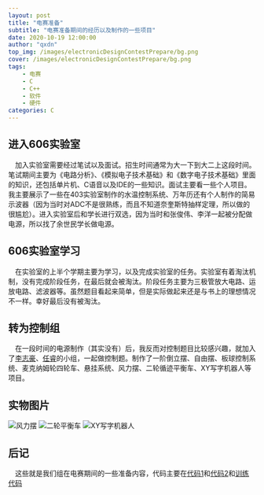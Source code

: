 ```yaml
---
layout: post
title: "电赛准备"
subtitle: "电赛准备期间的经历以及制作的一些项目"
date: 2020-10-19 12:00:00
author: "qxdn"
top_img: /images/electronicDesignContestPrepare/bg.png
cover: /images/electronicDesignContestPrepare/bg.png
tags: 
    - 电赛
    - C
    - C++
    - 软件
    - 硬件
categories: C
---
```


进入606实验室
----------------
&ensp;&ensp;加入实验室需要经过笔试以及面试。招生时间通常为大一下到大二上这段时间。笔试期间主要为《电路分析》、《模拟电子技术基础》和《数字电子技术基础》里面的知识，还包括单片机、C语音以及IDE的一些知识。面试主要看一些个人项目。我主要展示了一些在403实验室制作的水温控制系统、万年历还有个人制作的简易示波器（因为当时对ADC不是很熟练，而且不知道奈奎斯特抽样定理，所以做的很尴尬）。进入实验室后和学长进行双选，因为当时和张俊伟、李洋一起被分配做电源，所以找了余世民学长做电源。

606实验室学习
----------------
&ensp;&ensp;在实验室的上半个学期主要为学习，以及完成实验室的任务。实验室有着淘汰机制，没有完成阶段任务，在最后就会被淘汰。阶段任务主要为三极管放大电路、运放电路、滤波器等。虽然题目看起来简单，但是实际做起来还是与书上的理想情况不一样。幸好最后没有被淘汰。

转为控制组
---------------
&ensp;&ensp;在一段时间的电源制作（其实没有）后，我反而对控制题目比较感兴趣，就加入了[李志豪](https://github.com/while0l1)、[任睿](https://github.com/renruiwhut)的小组，一起做控制题。制作了一阶倒立摆、自由摆、板球控制系统、麦克纳姆轮四轮车、悬挂系统、风力摆、二轮循迹平衡车、XY写字机器人等项目。

实物图片
-------------
![风力摆](/images/electronicDesignContestPrepare/flb.gif)
![二轮平衡车](/images/electronicDesignContestPrepare/balanceCar.gif)
![XY写字机器人](/images/electronicDesignContestPrepare/XYWriter.gif)


后记
-----------------
&ensp;&ensp;这些就是我们组在电赛期间的一些准备内容，代码主要在[代码1](https://github.com/while0l1/stm32f4_modules)和[代码2](https://github.com/qxdn/MYDS)和[训练代码](https://github.com/qxdn/BIg-Ivan)